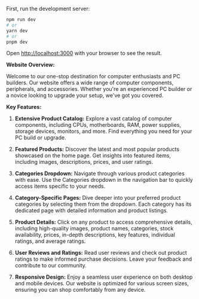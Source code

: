 First, run the development server:

```bash
npm run dev
# or
yarn dev
# or
pnpm dev
```

Open [http://localhost:3000](http://localhost:3000) with your browser to see the result.

**Website Overview:**

Welcome to our one-stop destination for computer enthusiasts and PC builders. Our website offers a wide range of computer components, peripherals, and accessories. Whether you're an experienced PC builder or a novice looking to upgrade your setup, we've got you covered.

**Key Features:**

1. **Extensive Product Catalog:**
   Explore a vast catalog of computer components, including CPUs, motherboards, RAM, power supplies, storage devices, monitors, and more. Find everything you need for your PC build or upgrade.

2. **Featured Products:**
   Discover the latest and most popular products showcased on the home page. Get insights into featured items, including images, descriptions, prices, and user ratings.

3. **Categories Dropdown:**
   Navigate through various product categories with ease. Use the Categories dropdown in the navigation bar to quickly access items specific to your needs.

4. **Category-Specific Pages:**
   Dive deeper into your preferred product categories by selecting them from the dropdown. Each category has its dedicated page with detailed information and product listings.

5. **Product Details:**
   Click on any product to access comprehensive details, including high-quality images, product names, categories, stock availability, prices, in-depth descriptions, key features, individual ratings, and average ratings.

6. **User Reviews and Ratings:**
   Read user reviews and check out product ratings to make informed purchase decisions. Leave your feedback and contribute to our community.

7. **Responsive Design:**
   Enjoy a seamless user experience on both desktop and mobile devices. Our website is optimized for various screen sizes, ensuring you can shop comfortably from any device.
